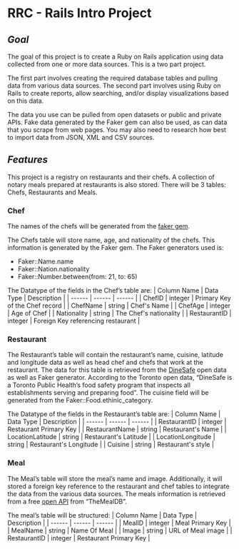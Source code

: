 # RRC - Rails Intro Project
## _Goal_

The goal of this project is to create a Ruby on Rails application using data collected from one or more data sources. This is a two part project.

The first part involves creating the required database tables and pulling data from various data sources. The second part involves using Ruby on Rails to create reports, allow searching, and/or display visualizations based on this data.

The data you use can be pulled from open datasets or public and private APIs. Fake data generated by the Faker gem can also be used, as can data that you scrape from web pages. You may also need to research how best to import data from JSON, XML and CSV sources.

## _Features_

This project is a registry on restaurants and their chefs. A collection of notary meals prepared at restaurants is also stored. There will be 3 tables: Chefs, Restaurants and Meals. 

### Chef

The names of the chefs will be generated from the [faker gem](https://github.com/faker-ruby/faker).

The Chefs table will store name, age, and nationality of the chefs. This information is generated by the Faker gem. The Faker generators used is:

- Faker::Name.name
- Faker::Nation.nationality
- Faker::Number.between(from: 21, to: 65)

The Datatype of the fields in the Chef’s table are:
| Column Name | Data Type | Description |
| ------ | ------ | ------ |
| ChefID | integer | Primary Key of the Chef record |
| ChefName | string | Chef's Name |
| ChefAge | integer | Age of Chef |
| Nationality | string | The Chef's nationality |
| RestaurantID | integer | Foreign Key referencing restaurant |

### Restaurant

The Restaurant’s table will contain the restaurant’s name, cuisine, latitude and longitude data as well as head chef and chefs that work at the restaurant. The data for this table is retrieved from the [DineSafe](https://open.toronto.ca/dataset/dinesafe/) open data as well as Faker generator. According to the Toronto open data, “DineSafe is a Toronto Public Health’s food safety program that inspects all establishments serving and preparing food”. The cuisine field will be generated from the Faker::Food.ethinic_category.

The Datatype of the fields in the Restaurant’s table are:
| Column Name | Data Type | Description |
| ------ | ------ | ------ |
| RestaurantID | integer | Restaurant Primary Key |
| RestaurantName | string | Restaurant's Name |
| LocationLatitude | string | Restaurant's Latitude |
| LocationLongitude | string | Restaurant's Longitude |
| Cuisine | string | Restaurant's style |

### Meal

The Meal’s table will store the meal’s name and image. Additionally, it will stored a foreign key reference to the restaurant and chef tables to integrate the data from the various data sources. The meals information is retrieved from a free [open API](https://www.themealdb.com/api.php) from “TheMealDB”.

The meal’s table will be structured:
| Column Name | Data Type | Description |
| ------ | ------ | ------ |
| MealID | integer | Meal Primary Key |
| MealName | string | Name Of Meal |
| Image | string | URL of Meal image |
| RestaurantID | integer | Restaurant Primary Key |

